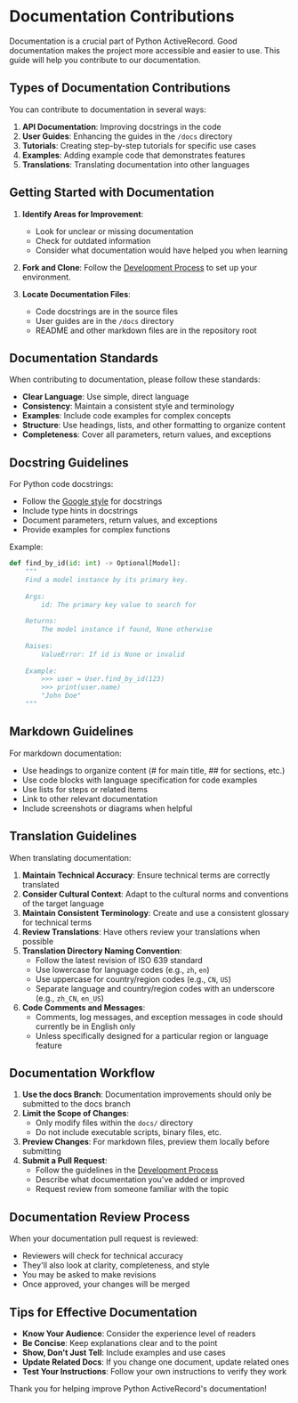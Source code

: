 # Documentation Contributions

Documentation is a crucial part of Python ActiveRecord. Good documentation makes the project more accessible and easier to use. This guide will help you contribute to our documentation.

## Types of Documentation Contributions

You can contribute to documentation in several ways:

1. **API Documentation**: Improving docstrings in the code
2. **User Guides**: Enhancing the guides in the `/docs` directory
3. **Tutorials**: Creating step-by-step tutorials for specific use cases
4. **Examples**: Adding example code that demonstrates features
5. **Translations**: Translating documentation into other languages

## Getting Started with Documentation

1. **Identify Areas for Improvement**:
   - Look for unclear or missing documentation
   - Check for outdated information
   - Consider what documentation would have helped you when learning

2. **Fork and Clone**: Follow the [Development Process](development_process.md) to set up your environment.

3. **Locate Documentation Files**:
   - Code docstrings are in the source files
   - User guides are in the `/docs` directory
   - README and other markdown files are in the repository root

## Documentation Standards

When contributing to documentation, please follow these standards:

- **Clear Language**: Use simple, direct language
- **Consistency**: Maintain a consistent style and terminology
- **Examples**: Include code examples for complex concepts
- **Structure**: Use headings, lists, and other formatting to organize content
- **Completeness**: Cover all parameters, return values, and exceptions

## Docstring Guidelines

For Python code docstrings:

- Follow the [Google style](https://google.github.io/styleguide/pyguide.html#38-comments-and-docstrings) for docstrings
- Include type hints in docstrings
- Document parameters, return values, and exceptions
- Provide examples for complex functions

Example:
```python
def find_by_id(id: int) -> Optional[Model]:
    """
    Find a model instance by its primary key.
    
    Args:
        id: The primary key value to search for
        
    Returns:
        The model instance if found, None otherwise
        
    Raises:
        ValueError: If id is None or invalid
        
    Example:
        >>> user = User.find_by_id(123)
        >>> print(user.name)
        "John Doe"
    """
```

## Markdown Guidelines

For markdown documentation:

- Use headings to organize content (# for main title, ## for sections, etc.)
- Use code blocks with language specification for code examples
- Use lists for steps or related items
- Link to other relevant documentation
- Include screenshots or diagrams when helpful

## Translation Guidelines

When translating documentation:

1. **Maintain Technical Accuracy**: Ensure technical terms are correctly translated
2. **Consider Cultural Context**: Adapt to the cultural norms and conventions of the target language
3. **Maintain Consistent Terminology**: Create and use a consistent glossary for technical terms
4. **Review Translations**: Have others review your translations when possible
5. **Translation Directory Naming Convention**:
   - Follow the latest revision of ISO 639 standard
   - Use lowercase for language codes (e.g., `zh`, `en`)
   - Use uppercase for country/region codes (e.g., `CN`, `US`)
   - Separate language and country/region codes with an underscore (e.g., `zh_CN`, `en_US`)
6. **Code Comments and Messages**:
   - Comments, log messages, and exception messages in code should currently be in English only
   - Unless specifically designed for a particular region or language feature

## Documentation Workflow

1. **Use the docs Branch**: Documentation improvements should only be submitted to the docs branch
2. **Limit the Scope of Changes**:
   - Only modify files within the `docs/` directory
   - Do not include executable scripts, binary files, etc.
3. **Preview Changes**: For markdown files, preview them locally before submitting
4. **Submit a Pull Request**:
   - Follow the guidelines in the [Development Process](development_process.md)
   - Describe what documentation you've added or improved
   - Request review from someone familiar with the topic

## Documentation Review Process

When your documentation pull request is reviewed:

- Reviewers will check for technical accuracy
- They'll also look at clarity, completeness, and style
- You may be asked to make revisions
- Once approved, your changes will be merged

## Tips for Effective Documentation

- **Know Your Audience**: Consider the experience level of readers
- **Be Concise**: Keep explanations clear and to the point
- **Show, Don't Just Tell**: Include examples and use cases
- **Update Related Docs**: If you change one document, update related ones
- **Test Your Instructions**: Follow your own instructions to verify they work

Thank you for helping improve Python ActiveRecord's documentation!